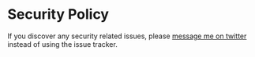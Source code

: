 # Security Policy

If you discover any security related issues, please [message me on twitter](https://twitter.com/usernotnull) instead of
using the issue tracker.

